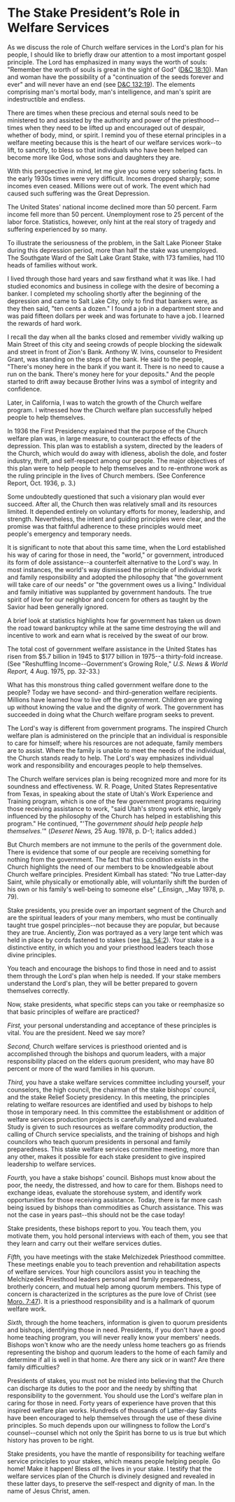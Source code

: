 # The Stake President’s Role in Welfare Services

As we discuss the role of Church welfare services in the Lord's plan for his
people, I should like to briefly draw our attention to a most important gospel
principle. The Lord has emphasized in many ways the worth of souls: "Remember
the worth of souls is great in the sight of God" ([D&amp;C
18:10](https://www.lds.org/scriptures/dc-testament/dc/18.10?lang=eng#9)). Man
and woman have the possibility of a "continuation of the seeds forever and
ever" and will never have an end (see [D&amp;C
132:19](https://www.lds.org/scriptures/dc-testament/dc/132.19?lang=eng#18)).
The elements comprising man's mortal body, man's intelligence, and man's
spirit are indestructible and endless.

There are times when these precious and eternal souls need to be ministered to
and assisted by the authority and power of the priesthood--times when they
need to be lifted up and encouraged out of despair, whether of body, mind, or
spirit. I remind you of these eternal principles in a welfare meeting because
this is the heart of our welfare services work--to lift, to sanctify, to bless
so that individuals who have been helped can become more like God, whose sons
and daughters they are.

With this perspective in mind, let me give you some very sobering facts. In
the early 1930s times were very difficult. Incomes dropped sharply; some
incomes even ceased. Millions were out of work. The event which had caused
such suffering was the Great Depression.

The United States' national income declined more than 50 percent. Farm income
fell more than 50 percent. Unemployment rose to 25 percent of the labor force.
Statistics, however, only hint at the real story of tragedy and suffering
experienced by so many.

To illustrate the seriousness of the problem, in the Salt Lake Pioneer Stake
during this depression period, more than half the stake was unemployed. The
Southgate Ward of the Salt Lake Grant Stake, with 173 families, had 110 heads
of families without work.

I lived through those hard years and saw firsthand what it was like. I had
studied economics and business in college with the desire of becoming a
banker. I completed my schooling shortly after the beginning of the depression
and came to Salt Lake City, only to find that bankers were, as they then said,
"ten cents a dozen." I found a job in a department store and was paid fifteen
dollars per week and was fortunate to have a job. I learned the rewards of
hard work.

I recall the day when all the banks closed and remember vividly walking up
Main Street of this city and seeing crowds of people blocking the sidewalk and
street in front of Zion's Bank. Anthony W. Ivins, counselor to President
Grant, was standing on the steps of the bank. He said to the people, "There's
money here in the bank if you want it. There is no need to cause a run on the
bank. There's money here for your deposits." And the people started to drift
away because Brother Ivins was a symbol of integrity and confidence.

Later, in California, I was to watch the growth of the Church welfare program.
I witnessed how the Church welfare plan successfully helped people to help
themselves.

In 1936 the First Presidency explained that the purpose of the Church welfare
plan was, in large measure, to counteract the effects of the depression. This
plan was to establish a system, directed by the leaders of the Church, which
would do away with idleness, abolish the dole, and foster industry, thrift,
and self-respect among our people. The major objectives of this plan were to
help people to help themselves and to re-enthrone work as the ruling principle
in the lives of Church members. (See Conference Report, Oct. 1936, p. 3.)

Some undoubtedly questioned that such a visionary plan would ever succeed.
After all, the Church then was relatively small and its resources limited. It
depended entirely on voluntary efforts for money, leadership, and strength.
Nevertheless, the intent and guiding principles were clear, and the promise
was that faithful adherence to these principles would meet people's emergency
and temporary needs.

It is significant to note that about this same time, when the Lord established
his way of caring for those in need, the "world," or government, introduced
its form of dole assistance--a counterfeit alternative to the Lord's way. In
most instances, the world's way dismissed the principle of individual work and
family responsibility and adopted the philosophy that "the government will
take care of our needs" or "the government owes us a living." Individual and
family initiative was supplanted by government handouts. The true spirit of
love for our neighbor and concern for others as taught by the Savior had been
generally ignored.

A brief look at statistics highlights how far government has taken us down the
road toward bankruptcy while at the same time destroying the will and
incentive to work and earn what is received by the sweat of our brow.

The total cost of government welfare assistance in the United States has risen
from $5.7 billion in 1945 to $177 billion in 1975--a thirty-fold increase.
(See "Reshuffling Income--Government's Growing Role," _U.S. News &amp; World
Report,_ 4 Aug. 1975, pp. 32-33.)

What has this monstrous thing called government welfare done to the people?
Today we have second- and third-generation welfare recipients. Millions have
learned how to live off the government. Children are growing up without
knowing the value and the dignity of work. The government has succeeded in
doing what the Church welfare program seeks to prevent.

The Lord's way is different from government programs. The inspired Church
welfare plan is administered on the principle that an individual is
responsible to care for himself; where his resources are not adequate, family
members are to assist. Where the family is unable to meet the needs of the
individual, the Church stands ready to help. The Lord's way emphasizes
individual work and responsibility and encourages people to help themselves.

The Church welfare services plan is being recognized more and more for its
soundness and effectiveness. W. R. Poage, United States Representative from
Texas, in speaking about the state of Utah's Work Experience and Training
program, which is one of the few government programs requiring those receiving
assistance to work, "said Utah's strong work ethic, largely influenced by the
philosophy of the Church has helped in establishing this program." He
continued, "'The _government should help people help themselves._'" (_Deseret
News,_ 25 Aug. 1978, p. D-1; italics added.)

But Church members are not immune to the perils of the government dole. There
is evidence that some of our people are receiving something for nothing from
the government. The fact that this condition exists in the Church highlights
the need of our members to be knowledgeable about Church welfare principles.
President Kimball has stated: "No true Latter-day Saint, while physically or
emotionally able, will voluntarily shift the burden of his own or his family's
well-being to someone else" (_Ensign, _May 1978, p. 79).

Stake presidents, you preside over an important segment of the Church and are
the spiritual leaders of your many members, who must be continually taught
true gospel principles--not because they are popular, but because they are
true. Anciently, Zion was portrayed as a very large tent which was held in
place by cords fastened to stakes (see [Isa.
54:2](https://www.lds.org/scriptures/ot/isa/54.2?lang=eng#1)). Your stake is a
distinctive entity, in which you and your priesthood leaders teach those
divine principles.

You teach and encourage the bishops to find those in need and to assist them
through the Lord's plan when help is needed. If your stake members understand
the Lord's plan, they will be better prepared to govern themselves correctly.

Now, stake presidents, what specific steps can you take or reemphasize so that
basic principles of welfare are practiced?

_First,_ your personal understanding and acceptance of these principles is
vital. You are the president. Need we say more?

_Second,_ Church welfare services is priesthood oriented and is accomplished
through the bishops and quorum leaders, with a major responsibility placed on
the elders quorum president, who may have 80 percent or more of the ward
families in his quorum.

_Third,_ you have a stake welfare services committee including yourself, your
counselors, the high council, the chairman of the stake bishops' council, and
the stake Relief Society presidency. In this meeting, the principles relating
to welfare resources are identified and used by bishops to help those in
temporary need. In this committee the establishment or addition of welfare
services production projects is carefully analyzed and evaluated. Study is
given to such resources as welfare commodity production, the calling of Church
service specialists, and the training of bishops and high councilors who teach
quorum presidents in personal and family preparedness. This stake welfare
services committee meeting, more than any other, makes it possible for each
stake president to give inspired leadership to welfare services.

_Fourth,_ you have a stake bishops' council. Bishops must know about the poor,
the needy, the distressed, and how to care for them. Bishops need to exchange
ideas, evaluate the storehouse system, and identify work opportunities for
those receiving assistance. Today, there is far more cash being issued by
bishops than commodities as Church assistance. This was not the case in years
past--this should not be the case today!

Stake presidents, these bishops report to you. You teach them, you motivate
them, you hold personal interviews with each of them, you see that they learn
and carry out their welfare services duties.

_Fifth,_ you have meetings with the stake Melchizedek Priesthood committee.
These meetings enable you to teach prevention and rehabilitation aspects of
welfare services. Your high councilors assist you in teaching the Melchizedek
Priesthood leaders personal and family preparedness, brotherly concern, and
mutual help among quorum members. This type of concern is characterized in the
scriptures as the pure love of Christ (see [Moro.
7:47](https://www.lds.org/scriptures/bofm/moro/7.47?lang=eng#46)). It is a
priesthood responsibility and is a hallmark of quorum welfare work.

_Sixth,_ through the home teachers, information is given to quorum presidents
and bishops, identifying those in need. Presidents, if you don't have a good
home teaching program, you will never really know your members' needs. Bishops
won't know who are the needy unless home teachers go as friends representing
the bishop and quorum leaders to the home of each family and determine if all
is well in that home. Are there any sick or in want? Are there family
difficulties?

Presidents of stakes, you must not be misled into believing that the Church
can discharge its duties to the poor and the needy by shifting that
responsibility to the government. You should use the Lord's welfare plan in
caring for those in need. Forty years of experience have proven that this
inspired welfare plan works. Hundreds of thousands of Latter-day Saints have
been encouraged to help themselves through the use of these divine principles.
So much depends upon our willingness to follow the Lord's counsel--counsel
which not only the Spirit has borne to us is true but which history has proven
to be right.

Stake presidents, you have the mantle of responsibility for teaching welfare
service principles to your stakes, which means people helping people. Go home!
Make it happen! Bless _all_ the lives in your stake. I testify that the
welfare services plan of the Church is divinely designed and revealed in these
latter days, to preserve the self-respect and dignity of man. In the name of
Jesus Christ, amen.

